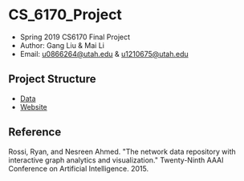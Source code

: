 # CS_6170_Project
 - Spring 2019 CS6170 Final Project
 - Author: Gang Liu & Mai Li
 - Email: u0866264@utah.edu & u1210675@utah.edu

## Project Structure
 - [Data](https://github.com/LLTeamVis/CS_6170_Project/tree/master/Data)
 - [Website](https://llteamvis.github.io/CS_6170_Project/)

## Reference
Rossi, Ryan, and Nesreen Ahmed. "The network data repository with interactive graph analytics and visualization." Twenty-Ninth AAAI Conference on Artificial Intelligence. 2015.
